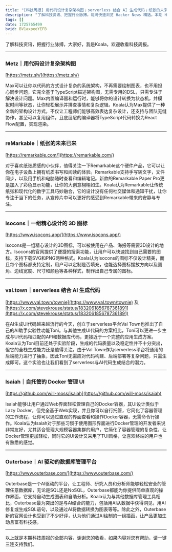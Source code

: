 ```yaml
---
title: "[科技周报] 用代码设计复杂架构图；serverless 结合 AI 生成代码；纸张的未来已来"
description: "了解科技资讯、把握行业脉搏。每周快速浏览 Hacker News 精选。本期 Hacker Newsletter 地址：https://mailchi.mp/hackernewsletter/715"
tags: []
date: 1725765499
bvid: BV1axpeeYEFB
---
```

了解科技资讯，把握行业脉搏，大家好，我是Koala，欢迎收看科技周报。

---
### Metz｜用代码设计复杂架构图
[https://metz.sh/](https://metz.sh/)

Max可以让你以代码的方式设计复杂的系统架构，不再需要绘制图表，也不用担心同步问题，它完全基于TypeScript描述架构图，无需专用的DSL，只需专注于解决设计问题。Max内置编译器和运行时，能够将你的设计转换为状态机，并模拟时间等状态，让你轻松展示并排查事情和复杂逻辑。Koala认为Max提供了一种全新的架构设计方式，不仅让工程师们能够高效表达复杂设计，还支持与团队无缝协作，甚至可以复用组件，且底层层的编译器将TypeScript代码转换为React Flow配置，实现渲染。

---
### reMarkable｜纸张的未来已来
[https://remarkable.com/](https://remarkable.com/)

对于喜欢纸张质感的小伙伴，值得关注一下Remarkable这个硬件产品，它可以让你在电子设备上拥有纸质书写和阅读的体验。Remarkable支持手写转文字，文件同步，以及用手机和电脑随时查看和编辑笔记。新款的Remarkable Paper Pro更是加入了彩色显示功能，让你的大创意栩栩如生。Koala认为Remarkable让传统纸张和现代化的数字工具巧妙融合，它的设计没有任何社交媒体和通知干扰，让你专注于当下的任务，从宣传片中可以更好的感受到Remarkable带来的安静与专注。

---
### Isocons｜一组精心设计的 3D 图标
[https://www.isocons.app/](https://www.isocons.app/)

Isocons是一组精心设计的3D图标，可以被使用在产品、海报等需要3D设计的地方。Isocons的官网提供了便捷的搜索功能，让用户可以快速找到自己需要的图标，支持下载SVG和PNG两种格式。Koala认为Isocons的图标不仅设计精美，而且每个图标都支持定制，用户可以定制是否填充，也能选择图标摆放方向以及圆角、边线宽度、尺寸和颜色等各种样式，制作出自己专属的图标。

---
### val.town｜serverless 结合 AI 生成代码
[https://www.val.town/townie](https://www.val.town/townie) 及 [https://x.com/stevekrouse/status/1832061856787361891](https://x.com/stevekrouse/status/1832061856787361891)

在AI生成UI代码越来越流行的今天，创立于serverless平台Val Town也推出了自己的AI助手实验性功能Toni。与其他生成UI代码的方案相比，Toni可以更进一步生成与UI代码相匹配的API和数据库代码，更接近于一个完整的应用生成方案。Koala认为Toni目前还处于实验阶段，生成的代码质量以及稳定性并不十分突出，但它的全栈生成能力还是值得关注。由于Val Town作为serverless平台将通用的后端能力进行了抽象，因此Toni无需应对代码构建、后端部署等复杂问题，只需生成即可。这个实验也让我们看到了serverless与AI代码生成结合的潜力。

---
### Isaiah｜自托管的 Docker 管理 UI
[https://github.com/will-moss/isaiah](https://github.com/will-moss/isaiah)

Isaiah能够让用户通过Web界面轻松管理自己的Docker容器，其UI设计类似于Lazy Docker，但完全基于Web实现，并且你可以自行托管，它简化了容器管理的工作流程，让你可以通过直观的界面查看和操作Docker容器，无需命令行操作。Koala认为Isaiah对于那些习惯于使用图形界面进行Docker管理的开发者来说非常友好，尤其适合管理大规模容器集群的用户，它简化了容器管理的复杂性，让Docker管理更加轻松，同时它的UI设计又采用了TUI风格，让喜欢终端的用户也有熟悉的感觉。

---
### Outerbase｜AI 驱动的数据库管理平台
[https://www.outerbase.com/](https://www.outerbase.com/)

Outerbase是一个AI驱动的平台，让工程师、研究人员和分析师能够轻松安全的管理任意数据库，无论是SQL还是NoSQL，Outerbase都能为你提供简单直观的操作界面，它支持自动生成图表和自助分析。Koala认为与其他数据库管理工具相比，Outerbase最为突出的是与AI结合的能力，包括用AI从数据中获得洞见，用AI修复或生成SQL语句，以及通过AI将数据转换为图表等等。除此之外，Outerbase新的官网设计也受到了不少好评，认为他们通过AI绘制的一组插画，让产品更加生动且富有科技感。

---

以上就是本期科技周报的全部内容，谢谢您的收看，如果内容对您有帮助，请一键三连支持我们。

